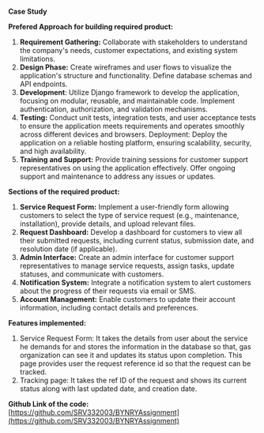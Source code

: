 
**Case Study**

**Prefered Approach for building required product:**



1. **Requirement Gathering:** Collaborate with stakeholders to understand the company's needs, customer expectations, and existing system limitations. 
2. **Design Phase:** Create wireframes and user flows to visualize the application's structure and functionality. Define database schemas and API endpoints. 
3. **Development**: Utilize Django framework to develop the application, focusing on modular, reusable, and maintainable code. Implement authentication, authorization, and validation mechanisms. 
4. **Testing:** Conduct unit tests, integration tests, and user acceptance tests to ensure the application meets requirements and operates smoothly across different devices and browsers. Deployment: Deploy the application on a reliable hosting platform, ensuring scalability, security, and high availability. 
5. **Training and Support:** Provide training sessions for customer support representatives on using the application effectively. Offer ongoing support and maintenance to address any issues or updates.

**Sections of the required product:**



1. **Service Request Form:** Implement a user-friendly form allowing customers to select the type of service request (e.g., maintenance, installation), provide details, and upload relevant files. 
2. **Request Dashboard:** Develop a dashboard for customers to view all their submitted requests, including current status, submission date, and resolution date (if applicable). 
3. **Admin Interface:** Create an admin interface for customer support representatives to manage service requests, assign tasks, update statuses, and communicate with customers. 
4. **Notification System:** Integrate a notification system to alert customers about the progress of their requests via email or SMS. 
5. **Account Management:** Enable customers to update their account information, including contact details and preferences.

**Features implemented:**



1. Service Request Form: It takes the details from user about the service he demands for and stores the information in the database so that, gas organization can see it and updates its status upon completion. This page provides user the request reference id so that the request can be tracked.
2. Tracking page: It takes the ref ID of the request and shows its current status along with last updated date, and creation date.

**Github Link of the code:** [https://github.com/SRV332003/BYNRYAssignment](https://github.com/SRV332003/BYNRYAssignment)
